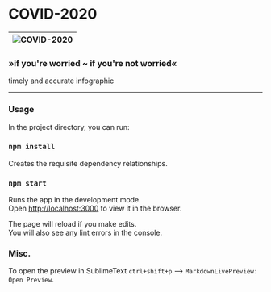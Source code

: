 # COVID-2020

| ![COVID-2020](https://www.covid-2020.io/yes.jpeg "COVID-2020") |
| :--: | 

### »if you're worried ~ if you're not worried«

timely and accurate infographic

---

### Usage

In the project directory, you can run:

### `npm install`

Creates the requisite dependency relationships.

### `npm start`

Runs the app in the development mode.<br />
Open [http://localhost:3000](http://localhost:3000) to view it in the browser.

The page will reload if you make edits.<br />
You will also see any lint errors in the console.



### Misc. 

To open the preview in SublimeText `ctrl+shift+p` --> `MarkdownLivePreview: Open Preview`.



